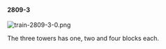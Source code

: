 #### 2809-3
![train-2809-3-0.png](https://github.com/lil-lab/nlvr/raw/master/nlvr/train/images/25/train-2809-3-0.png "train-2809-3-0.png")

The three towers has one, two and four blocks each.